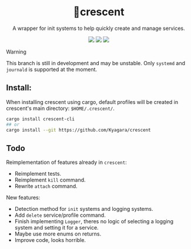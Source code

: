 <div align="center">
	<h1>🌙crescent</h1>
	<p>A wrapper for init systems to help quickly create and manage services.</p>
	<p>
		<a href="https://crates.io/crates/crescent-cli"><img src="https://img.shields.io/crates/v/crescent-cli?style=flat-square"/></a>
		<a href="https://github.com/Kyagara/crescent/actions?query=workflow"><img src="https://img.shields.io/github/actions/workflow/status/Kyagara/crescent/ci.yaml?label=CI&style=flat-square"/></a>
		<a href="https://codecov.io/gh/Kyagara/crescent"><img src="https://img.shields.io/codecov/c/github/Kyagara/crescent?style=flat-square"/></a>
	</p>
</div>

> [!WARNING]
> This branch is still in development and may be unstable. Only `systemd` and `journald` is supported at the moment.

## Install:

When installing crescent using cargo, default profiles will be created in crescent's main directory: `$HOME/.crescent/`.

```bash
cargo install crescent-cli
## or
cargo install --git https://github.com/Kyagara/crescent
```

## Todo

Reimplementation of features already in `crescent`:

- Reimplement tests.
- Reimplement `kill` command.
- Rewrite `attach` command.

New features:

- Detection method for `init` systems and logging systems.
- Add `delete` service/profile command.
- Finish implementing `Logger`, theres no logic of selecting a logging system and setting it for a service.
- Maybe use more enums on returns.
- Improve code, looks horrible.
